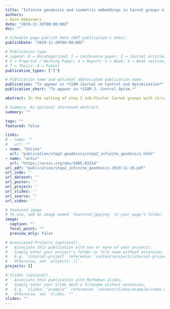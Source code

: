 ```yaml
---
title: "Infinite geodesics and isometric embeddings in Carnot groups of step 2"
authors:
- Eero Hakavuori
date: "2019-11-19T00:00:00Z"
doi: ""

# Schedule page publish date (NOT publication's date).
publishDate: "2019-11-20T00:00:00Z"

# Publication type.
# Legend: 0 = Uncategorized; 1 = Conference paper; 2 = Journal article;
# 3 = Preprint / Working Paper; 4 = Report; 5 = Book; 6 = Book section;
# 7 = Thesis; 8 = Patent
publication_types: ["2"]

# Publication name and optional abbreviated publication name.
publication: "To appear in *SIAM Journal on Control and Optimization*"
publication_short: "To appear in *SIAM J. Control Optim.*"

abstract: In the setting of step 2 sub-Finsler Carnot groups with strictly convex norms, we prove that all infinite geodesics are lines. It follows that for any other homogeneous distance, all geodesics are lines exactly when the induced norm on the horizontal space is strictly convex. As a further consequence, we show that all isometric embeddings between such homogeneous groups are affine. The core of the proof is an asymptotic study of the extremals given by the Pontryagin Maximum Principle.

# Summary. An optional shortened abstract.
summary: ""

tags: ""
featured: false

links:
# - name: ""
#   url: ""
- name: "Online"
  url: "publication/step2-geodesics/step2_infinite_geodesics.html"
- name: "arXiv"
  url: "https://arxiv.org/abs/1905.03214"
url_pdf: "publication/step2_infinite_geodesics-2019-11-19.pdf"
url_code: ''
url_dataset: ''
url_poster: ''
url_project: ''
url_slides: ''
url_source: ''
url_video: ''

# Featured image
# To use, add an image named `featured.jpg/png` to your page's folder. 
image:
  caption: ""
  focal_point: ""
  preview_only: false

# Associated Projects (optional).
#   Associate this publication with one or more of your projects.
#   Simply enter your project's folder or file name without extension.
#   E.g. `internal-project` references `content/project/internal-project/index.md`.
#   Otherwise, set `projects: []`.
projects: []

# Slides (optional).
#   Associate this publication with Markdown slides.
#   Simply enter your slide deck's filename without extension.
#   E.g. `slides: "example"` references `content/slides/example/index.md`.
#   Otherwise, set `slides: ""`.
slides: ""
---
```

